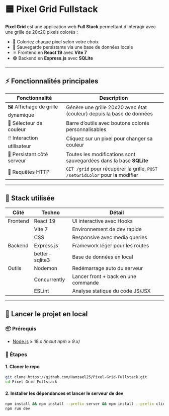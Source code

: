 # 🟦 Pixel Grid Fullstack

**Pixel Grid** est une application web **Full Stack** permettant d’interagir avec une grille de 20x20 pixels colorés :
- 🎨 Coloriez chaque pixel selon votre choix
- 💾 Sauvegarde persistante via une base de données locale
- ⚛️ Frontend en **React 19** avec **Vite 7**
- 🟢 Backend en **Express.js** avec **SQLite**

---

## ⚡ Fonctionnalités principales

| Fonctionnalité                  | Description                                                                 |
|---------------------------------|-----------------------------------------------------------------------------|
| 🖼️ Affichage de grille dynamique | Génère une grille 20x20 avec état (couleur) depuis la base de données       |
| 🎨 Sélecteur de couleur          | Barre d’outils avec boutons colorés personnalisables                        |
| 🖱️ Interaction utilisateur       | Cliquez sur un pixel pour changer sa couleur                               |
| 🔄 Persistant côté serveur       | Toutes les modifications sont sauvegardées dans la base **SQLite**         |
| 📡 Requêtes HTTP                | `GET /grid` pour récupérer la grille, `POST /setGridColor` pour la modifier |

---

## 🔧 Stack utilisée

| Côté         | Techno            | Détail                            |
|--------------|-------------------|-----------------------------------|
| Frontend     | React 19          | UI interactive avec Hooks         |
|              | Vite 7            | Environnement de dev rapide       |
|              | CSS               | Responsive avec media queries     |
| Backend      | Express.js        | Framework léger pour les routes   |
|              | better-sqlite3    | Base de données en local          |
| Outils       | Nodemon           | Redémarrage auto du serveur       |
|              | Concurrently      | Lancer front + back en une commande |
|              | ESLint            | Analyse statique du code JS/JSX   |

---

## 🚀 Lancer le projet en local

### 📦 Prérequis

- [Node.js](https://nodejs.org/) ≥ 18.x *(inclut npm ≥ 9.x)*

### 🧪 Étapes

#### 1. Cloner le repo
```bash
git clone https://github.com/Hamzael25/Pixel-Grid-Fullstack.git
cd Pixel-Grid-Fullstack
```

#### 2. Installer les dépendances et lancer le serveur de dev
```bash
npm install && npm install --prefix server && npm install --prefix client
npm run dev


